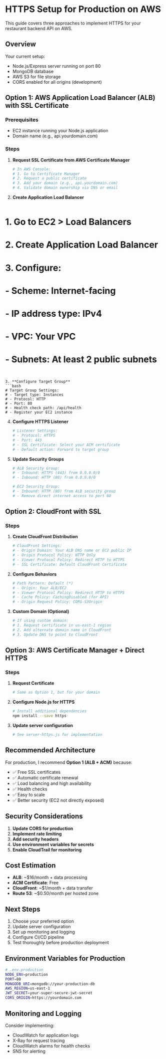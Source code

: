 # HTTPS Setup for Production on AWS

This guide covers three approaches to implement HTTPS for your restaurant backend API on AWS.

## Overview

Your current setup:
- Node.js/Express server running on port 80
- MongoDB database
- AWS S3 for file storage
- CORS enabled for all origins (development)

## Option 1: AWS Application Load Balancer (ALB) with SSL Certificate

### Prerequisites
- EC2 instance running your Node.js application
- Domain name (e.g., api.yourdomain.com)

### Steps

1. **Request SSL Certificate from AWS Certificate Manager**
   ```bash
   # In AWS Console:
   # 1. Go to Certificate Manager
   # 2. Request a public certificate
   # 3. Add your domain (e.g., api.yourdomain.com)
   # 4. Validate domain ownership via DNS or email
   ```

2. **Create Application Load Balancer**
   ```bash
  # 1. Go to EC2 > Load Balancers
   # 2. Create Application Load Balancer
   # 3. Configure:
   #    - Scheme: Internet-facing
   #    - IP address type: IPv4
   #    - VPC: Your VPC
   #    - Subnets: At least 2 public subnets
   ```   # In AWS Console:
 

3. **Configure Target Group**
   ```bash
   # Target Group Settings:
   # - Target type: Instances
   # - Protocol: HTTP
   # - Port: 80
   # - Health check path: /api/health
   # - Register your EC2 instance
   ```

4. **Configure HTTPS Listener**
   ```bash
   # Listener Settings:
   # - Protocol: HTTPS
   # - Port: 443
   # - SSL Certificate: Select your ACM certificate
   # - Default action: Forward to target group
   ```

5. **Update Security Groups**
   ```bash
   # ALB Security Group:
   # - Inbound: HTTPS (443) from 0.0.0.0/0
   # - Inbound: HTTP (80) from 0.0.0.0/0
   
   # EC2 Security Group:
   # - Inbound: HTTP (80) from ALB security group
   # - Remove direct internet access to port 80
   ```

## Option 2: CloudFront with SSL

### Steps

1. **Create CloudFront Distribution**
   ```bash
   # CloudFront Settings:
   # - Origin Domain: Your ALB DNS name or EC2 public IP
   # - Origin Protocol Policy: HTTP Only
   # - Viewer Protocol Policy: Redirect HTTP to HTTPS
   # - SSL Certificate: Default CloudFront Certificate
   ```

2. **Configure Behaviors**
   ```bash
   # Path Pattern: Default (*)
   # - Origin: Your ALB/EC2
   # - Viewer Protocol Policy: Redirect HTTP to HTTPS
   # - Cache Policy: CachingDisabled (for API)
   # - Origin Request Policy: CORS-S3Origin
   ```

3. **Custom Domain (Optional)**
   ```bash
   # If using custom domain:
   # 1. Request certificate in us-east-1 region
   # 2. Add alternate domain name in CloudFront
   # 3. Update DNS to point to CloudFront
   ```

## Option 3: AWS Certificate Manager + Direct HTTPS

### Steps

1. **Request Certificate**
   ```bash
   # Same as Option 1, but for your domain
   ```

2. **Configure Node.js for HTTPS**
   ```bash
   # Install additional dependencies
   npm install --save https
   ```

3. **Update server configuration**
   ```bash
   # See server-https.js for implementation
   ```

## Recommended Architecture

For production, I recommend **Option 1 (ALB + ACM)** because:

- ✅ Free SSL certificates
- ✅ Automatic certificate renewal
- ✅ Load balancing and high availability
- ✅ Health checks
- ✅ Easy to scale
- ✅ Better security (EC2 not directly exposed)

## Security Considerations

1. **Update CORS for production**
2. **Implement rate limiting**
3. **Add security headers**
4. **Use environment variables for secrets**
5. **Enable CloudTrail for monitoring**

## Cost Estimation

- **ALB**: ~$16/month + data processing
- **ACM Certificate**: Free
- **CloudFront**: ~$1/month + data transfer
- **Route 53**: ~$0.50/month per hosted zone

## Next Steps

1. Choose your preferred option
2. Update server configuration
3. Set up monitoring and logging
4. Configure CI/CD pipeline
5. Test thoroughly before production deployment

## Environment Variables for Production

```bash
# .env.production
NODE_ENV=production
PORT=80
MONGODB_URI=mongodb://your-production-db
AWS_REGION=us-east-1
JWT_SECRET=your-super-secure-jwt-secret
CORS_ORIGIN=https://yourdomain.com
```

## Monitoring and Logging

Consider implementing:
- CloudWatch for application logs
- X-Ray for request tracing
- CloudWatch alarms for health checks
- SNS for alerting
